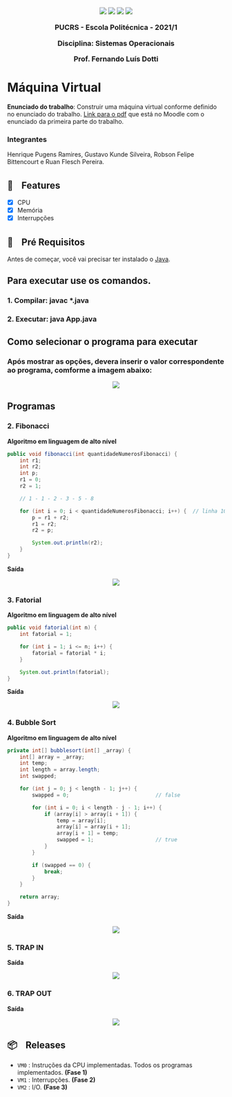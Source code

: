 <h3 align="center">
  <img src="https://img.shields.io/badge/platform-windows%20%7C%20linux%20%7C%20macos-blue" />
  <img src="https://img.shields.io/badge/java-%3E%3D13.0.0-blue" />
  <img src="https://img.shields.io/badge/gradle-6.1.1-blue" />
  <a href="https://gitpod.io/#https://github.com/Fizoratti/jav_PUCRS-SisOp-Virtual-Machine">
    <img src="https://img.shields.io/badge/Gitpod-ready--to--code-blue?logo=gitpod" />
  </a>
  <p></p>
  <p align="center">PUCRS - Escola Politécnica - 2021/1</p>
  <p align="center">Disciplina: Sistemas Operacionais</p>
  <p align="center">Prof. Fernando Luís Dotti</p>
</h3>

# Máquina Virtual

**Enunciado do trabalho**: Construir uma máquina virtual conforme definido no enunciado do trabalho. [Link para o pdf](https://moodle.pucrs.br/pluginfile.php/3524730/mod_folder/content/0/TrabalhoSO2021-1-Fase1.pdf) que está no Moodle com o enunciado da primeira parte do trabalho.

### Integrantes
Henrique Pugens Ramires, Gustavo Kunde Silveira, Robson Felipe Bittencourt e Ruan Flesch Pereira.

## 🚀ㅤFeatures

- [x] CPU
- [x] Memória
- [x] Interrupções

## 🔦ㅤPré Requisitos

Antes de começar, você vai precisar ter instalado o [Java](https://www.oracle.com/br/java/technologies/javase/javase-jdk8-downloads.html).

## Para executar use os comandos.
### 1. Compilar: javac *.java 
### 2. Executar: java App.java

## Como selecionar o programa para executar
### Após mostrar as opções, devera inserir o valor correspondente ao programa, comforme a imagem abaixo:

<div align="center"><img src="https://tva1.sinaimg.cn/large/008eGmZEly1gp9u4slymrj30ga072aco.jpg" /></div>

## Programas

### 2. Fibonacci

**Algoritmo em linguagem de alto nível**

```java
public void fibonacci(int quantidadeNumerosFibonacci) {
    int r1;
    int r2;
    int p;
    r1 = 0;
    r2 = 1;

    // 1 - 1 - 2 - 3 - 5 - 8

    for (int i = 0; i < quantidadeNumerosFibonacci; i++) {  // linha 10 a 20
        p = r1 + r2;
        r1 = r2;
        r2 = p;

        System.out.println(r2);
    }
}
```

**Saída**
<div align="center"><img src="https://tva1.sinaimg.cn/large/008eGmZEly1gp9u0tz7mhj30p40wy7fl.jpg" /></div>

### 3. Fatorial

**Algoritmo em linguagem de alto nível**

```java
public void fatorial(int n) {
    int fatorial = 1;

    for (int i = 1; i <= n; i++) {
        fatorial = fatorial * i;
    }

    System.out.println(fatorial);
}
```

**Saída**
<div align="center"><img src="https://tva1.sinaimg.cn/large/008eGmZEly1gp9tzsyya6j30p40wytjl.jpg" /></div>

### 4. Bubble Sort

**Algoritmo em linguagem de alto nível**

```java
private int[] bubblesort(int[] _array) {
    int[] array = _array;
    int temp;
    int length = array.length;
    int swapped;

    for (int j = 0; j < length - 1; j++) {
        swapped = 0;                            // false

        for (int i = 0; i < length - j - 1; i++) {
            if (array[i] > array[i + 1]) {
                temp = array[i];
                array[i] = array[i + 1];
                array[i + 1] = temp;
                swapped = 1;                    // true
            }
        }

        if (swapped == 0) {
            break;
        }
    }

    return array;
}
```

**Saída**
<div align="center"><img src="https://tva1.sinaimg.cn/large/008eGmZEly1gp9tx4s8nhj30p41d67ks.jpg" /></div>

### 5. TRAP IN
**Saída**
<div align="center"><img src="https://tva1.sinaimg.cn/large/008eGmZEly1gp9tswkmfij30p40hgteg.jpg" /></div>

### 6. TRAP OUT
**Saída**
<div align="center"><img src="https://tva1.sinaimg.cn/large/008eGmZEly1gp9to2nzaaj30p40f2af1.jpg" /></div>

## 📦ㅤReleases

- ```VM0``` : Instruções da CPU implementadas. Todos os programas implementados. **(Fase 1)**
- ```VM1``` : Interrupções. **(Fase 2)**
- ```VM2``` : I/O. **(Fase 3)**

